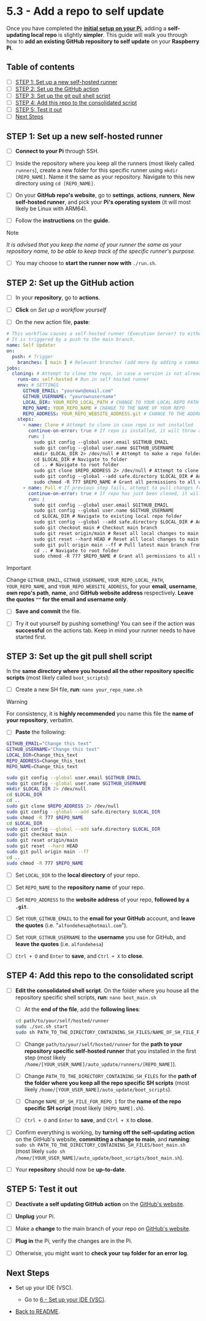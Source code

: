 # 5.3 - Add a repo to self update

Once you have completed the [**initial setup on your Pi**](5.2%20-%20Set%20up%20a%20self%20updating%20local%20repository.md), adding a **self-updating local repo** is slightly **simpler**. This guide will walk you through how to **add an existing GitHub repository to self update** on your **Raspberry Pi**.

## Table of contents

- [ ] [STEP 1: Set up a new self-hosted runner](5.3%20-%20Add%20a%20repo%20to%20self%20update.md#step-1-set-up-a-new-self-hosted-runner)
- [ ] [STEP 2: Set up the GitHub action](5.3%20-%20Add%20a%20repo%20to%20self%20update.md#step-2-set-up-the-github-action)
- [ ] [STEP 3: Set up the git pull shell script](5.3%20-%20Add%20a%20repo%20to%20self%20update.md#step-3-set-up-the-git-pull-shell-script)
- [ ] [STEP 4: Add this repo to the consolidated script](5.3%20-%20Add%20a%20repo%20to%20self%20update.md#step-4-add-this-repo-to-the-consolidated-script)
- [ ] [STEP 5: Test it out](5.3%20-%20Add%20a%20repo%20to%20self%20update.md#step-5-test-it-out)
- [ ] [Next Steps](5.3%20-%20Add%20a%20repo%20to%20self%20update.md#next-steps)

## STEP 1: Set up a new self-hosted runner

- [ ] **Connect to your Pi** through SSH.

- [ ] Inside the repository where you keep all the runners (most likely called `runners`), create a new folder for this specific runner using `mkdir [REPO_NAME]`. Name it the same as your repository. Navigate to this new directory using `cd [REPO_NAME]`.

- [ ] On your **GitHub repo's website**, go to **settings**, **actions**, **runners**, **New self-hosted runner**, and pick your **Pi's operating system** (it will most likely be Linux with ARM64).

- [ ] Follow the **instructions** on the **guide**.

>[!NOTE]
> *It is advised that you keep the name of your runner the same as your repository name, to be able to keep track of the specific runner's purpose.*

- [ ] You may choose to **start the runner now with** `./run.sh`.

## STEP 2: Set up the GitHub action

- [ ] In your **repository**, go to **actions**.

- [ ] **Click** on *Set up a workflow yourself*

- [ ] On the new action file, **paste**:

```YAML
# This workflow causes a self-hosted runner (Execution Server) to either clone or pull (depending on relevance) the latest version of the repo's main branch.
# It is triggered by a push to the main branch.
name: Self Updater
on:
  push: # Trigger
    branches: [ main ] # Relevant branches (add more by adding a comma and listing: [main,dev,etc]) 
jobs:
  cloning: # Attempt to clone the repo, in case a version is not already in local  
    runs-on: self-hosted # Run in self hosted runner
    env: # SETTINGS
      GITHUB_EMAIL: "yourown@email.com"
      GITHUB_USERNAME: "yourownusername"
      LOCAL_DIR: YOUR_REPO_LOCAL_PATH # CHANGE TO YOUR LOCAL REPO PATH (INCLUDE REPO MAIN FOLDER: PATH/REPO)
      REPO_NAME: YOUR_REPO_NAME # CHANGE TO THE NAME OF YOUR REPO
      REPO_ADDRESS: YOUR_REPO_WEBSITE_ADDRESS.git # CHANGE TO THE ADDRESS OF YOUR REPO WITH A .git IN THE END
    steps: 
      - name: Clone # Attempt to clone in case repo is not installed
        continue-on-error: true # If repo is installed, it will throw an error
        run: |
          sudo git config --global user.email $GITHUB_EMAIL
          sudo git config --global user.name $GITHUB_USERNAME
          mkdir $LOCAL_DIR 2> /dev/null # Attempt to make a repo folder if non existent
          cd $LOCAL_DIR # Navigate to folder
          cd .. # Navigate to root folder
          sudo git clone $REPO_ADDRESS 2> /dev/null # Attempt to clone repo
          sudo git config --global --add safe.directory $LOCAL_DIR # Add as safe directory
          sudo chmod -R 777 $REPO_NAME # Grant all permissions to all users
      - name: Pull # If previous step fails, attempt to pull changes from git
        continue-on-error: true # If repo has just been cloned, it will throw an error
        run: |
          sudo git config --global user.email $GITHUB_EMAIL
          sudo git config --global user.name $GITHUB_USERNAME
          cd $LOCAL_DIR # Navigate to existing local repo folder
          sudo git config --global --add safe.directory $LOCAL_DIR # Add folder as safe directory if it wasn't already
          sudo git checkout main # Checkout main branch
          sudo git reset origin/main # Reset all local changes to main to resolve conflicts (WARNING: THIS WILL OVERWRITE ANY LOCAL CHANGES)
          sudo git reset --hard HEAD # Reset all local changes to main to resolve conflicts (WARNING: THIS WILL OVERWRITE ANY LOCAL CHANGES)
          sudo git pull origin main --ff # Pull latest main branch from git
          cd .. # Navigate to root folder
          sudo chmod -R 777 $REPO_NAME # Grant all permissions to all users
```

> [!IMPORTANT]
> Change `GITHUB_EMAIL`, `GITHUB_USERNAME`, `YOUR_REPO_LOCAL_PATH`, `YOUR_REPO_NAME`, and `YOUR_REPO_WEBSITE_ADDRESS`, for your **email**, **username**, **own repo's path**, **name**, and **GitHub website address** respectively. **Leave the quotes `""` for the email and username only**.

- [ ] **Save and commit** the file.

- [ ] Try it out yourself by pushing something! You can see if the action was **successful** on the actions tab. Keep in mind your runner needs to have started first.

## STEP 3: Set up the git pull shell script

In the **same directory where you housed all the other repository specific scripts** (most likely called `boot_scripts`):

- [ ] Create a new SH file, **run**: `nano your_repo_name.sh`

> [!WARNING]
> For consistency, it is **highly recommended** you name this file the **name of your repository**, verbatim.

- [ ] **Paste** the following:

```BASH
GITHUB_EMAIL="Change this text"
GITHUB_USERNAME="Change this text"
LOCAL_DIR=Change_this_text
REPO_ADDRESS=Change_this_text
REPO_NAME=Change_this_text

sudo git config --global user.email $GITHUB_EMAIL
sudo git config --global user.name $GITHUB_USERNAME
mkdir $LOCAL_DIR 2> /dev/null
cd $LOCAL_DIR
cd ..
sudo git clone $REPO_ADDRESS 2> /dev/null
sudo git config --global --add safe.directory $LOCAL_DIR
sudo chmod -R 777 $REPO_NAME
cd $LOCAL_DIR
sudo git config --global --add safe.directory $LOCAL_DIR
sudo git checkout main
sudo git reset origin/main
sudo git reset --hard HEAD
sudo git pull origin main --ff
cd ..
sudo chmod -R 777 $REPO_NAME
```

- [ ] Set `LOCAL_DIR` to the **local directory** of your repo.

- [ ] Set `REPO_NAME` to the **repository name** of your repo.

- [ ] Set `REPO_ADDRESS` to the **website address** of your repo, **followed by a `.git`**.

- [ ] Set `YOUR_GITHUB_EMAIL` to the **email for your GitHub** account, and **leave the quotes** (i.e. "`alfondehesa@hotmail.com`").

- [ ] Set `YOUR_GITHUB_USERNAME` to the **username** you use for GitHub, and **leave the quotes** (i.e. `alfondehesa`)

- [ ] `Ctrl + O` and `Enter` to **save**, and `Ctrl + X` to **close**.

## STEP 4: Add this repo to the consolidated script

- [ ] **Edit the consolidated shell script**. On the folder where you house all the repository specific shell scripts, **run**: `nano boot_main.sh`

  - [ ] At the **end of the file**, add the **following lines**:

  ```BASH
  cd path/to/your/self/hosted/runner
  sudo ./svc.sh start
  sudo sh PATH_TO_THE_DIRECTORY_CONTAINING_SH_FILES/NAME_OF_SH_FILE_FOR_REPO_1
  ```

  - [ ] Change `path/to/your/self/hosted/runner` for the **path to your repository specific self-hosted runner** that you installed in the first step (most likely `/home/[YOUR_USER_NAME]/auto_update/runners/[REPO_NAME]`).

  - [ ] Change `PATH_TO_THE_DIRECTORY_CONTAINING_SH_FILES` for the **path of the folder where you keep all the repo specific SH scripts** (most likely `/home/[YOUR_USER_NAME]/auto_update/boot_scripts`).

  - [ ] Change `NAME_OF_SH_FILE_FOR_REPO_1` for the **name of the repo specific SH script** (most likely `[REPO_NAME].sh`).

  - [ ] `Ctrl + O` and `Enter` to **save**, and `Ctrl + X` to **close**.

- [ ] Confirm everything is working, by **turning off the self-updating action** on the GitHub's website, **committing a change to main**, and **running**: `sudo sh PATH_TO_THE_DIRECTORY_CONTAINING_SH_FILES/boot_main.sh` (most likely `sudo sh /home/[YOUR_USER_NAME]/auto_update/boot_scripts/boot_main.sh`).

- [ ] Your **repository** should now be **up-to-date**.

## STEP 5: Test it out

- [ ] **Deactivate a self updating GitHub action** on the [GitHub's website](https://github.com/).

- [ ] **Unplug** your Pi.

- [ ] Make a **change** to the main branch of your repo on [GitHub's website](https://github.com/).

- [ ] **Plug in** the Pi, verify the changes are in the Pi.

- [ ] Otherwise, you might want to **check your `tmp` folder for an error log**.

## Next Steps

- Set up your IDE (VSC).

  - Go to [6 - Set up your IDE (VSC)](6%20-%20Set%20up%20your%20IDE%20(VSC).md).

- [Back to README](README.md).
